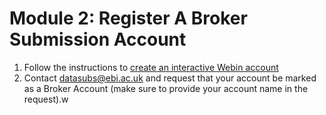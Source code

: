 # Module 2: Register A Broker Submission Account

1. Follow the instructions to [create an interactive Webin account](reg_01.md) 
1. Contact datasubs@ebi.ac.uk and request that your account be marked as a Broker Account (make sure to provide your account name in the request).w